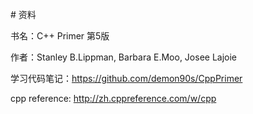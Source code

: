 # 资料

书名：C++ Primer 第5版

作者：Stanley B.Lippman, Barbara E.Moo, Josee Lajoie

学习代码笔记：https://github.com/demon90s/CppPrimer

cpp reference: http://zh.cppreference.com/w/cpp
